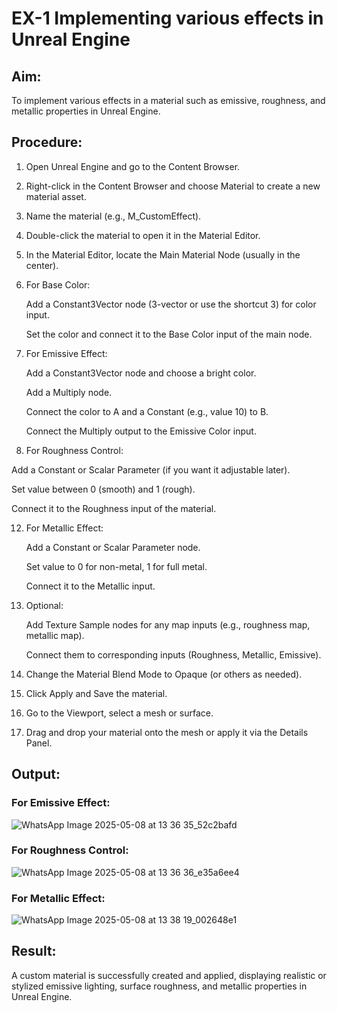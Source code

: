 # EX-1 Implementing various effects in Unreal Engine

## Aim:
To implement various effects in a material such as emissive, roughness, and metallic properties in Unreal Engine.

## Procedure:
1. Open Unreal Engine and go to the Content Browser.
2. Right-click in the Content Browser and choose Material to create a new material asset.
3. Name the material (e.g., M_CustomEffect).
4. Double-click the material to open it in the Material Editor.
5. In the Material Editor, locate the Main Material Node (usually in the center).
6. For Base Color:

   Add a Constant3Vector node (3-vector or use the shortcut 3) for color input.
   
   Set the color and connect it to the Base Color input of the main node.
   
8. For Emissive Effect:

   Add a Constant3Vector node and choose a bright color.

   Add a Multiply node.

   Connect the color to A and a Constant (e.g., value 10) to B.

   Connect the Multiply output to the Emissive Color input.

10. For Roughness Control:

   Add a Constant or Scalar Parameter (if you want it adjustable later).
   
   Set value between 0 (smooth) and 1 (rough).
   
   Connect it to the Roughness input of the material.

12. For Metallic Effect:

    Add a Constant or Scalar Parameter node.

    Set value to 0 for non-metal, 1 for full metal.

    Connect it to the Metallic input.

14. Optional:

    Add Texture Sample nodes for any map inputs (e.g., roughness map, metallic map).

    Connect them to corresponding inputs (Roughness, Metallic, Emissive).

16. Change the Material Blend Mode to Opaque (or others as needed).
17. Click Apply and Save the material.
18. Go to the Viewport, select a mesh or surface.
19. Drag and drop your material onto the mesh or apply it via the Details Panel.


## Output:
### For Emissive Effect:
![WhatsApp Image 2025-05-08 at 13 36 35_52c2bafd](https://github.com/user-attachments/assets/1f77fc8c-3835-4a9a-9492-292a958dd835)


### For Roughness Control:
![WhatsApp Image 2025-05-08 at 13 36 36_e35a6ee4](https://github.com/user-attachments/assets/a9951230-4d17-499d-9a48-5c4499ae87ce)


### For Metallic Effect:

![WhatsApp Image 2025-05-08 at 13 38 19_002648e1](https://github.com/user-attachments/assets/dd953379-8e2d-45d0-b32e-4326cfe3280b)


## Result:
A custom material is successfully created and applied, displaying realistic or stylized emissive lighting, surface roughness, and metallic properties in Unreal Engine.

